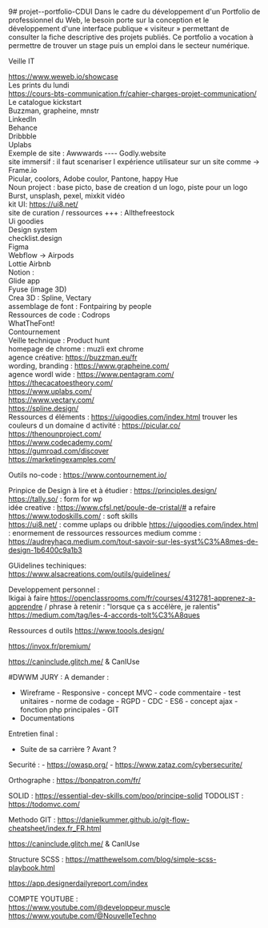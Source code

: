 9# projet--portfolio-CDUI
Dans le cadre du développement d'un Portfolio de professionnel du Web, le besoin porte sur la conception et le développement d'une interface publique « visiteur » permettant de consulter la fiche descriptive des projets publiés. Ce portfolio a vocation à permettre de trouver un stage puis un emploi dans le secteur numérique.

Veille IT 

https://www.weweb.io/showcase <br>
Les prints du lundi <br/>
https://cours-bts-communication.fr/cahier-charges-projet-communication/<br/>
Le catalogue kickstart<br/>
Buzzman, grapheine, mnstr<br/>
LinkedIn<br/>
Behance<br/>
Dribbble<br/>
Uplabs<br/>
Exemple de site : Awwwards ---- Godly.website<br/>
site immersif : il faut scenariser l expérience utilisateur sur un site comme -> Frame.io<br/>
Picular, coolors, Adobe coulor, Pantone, happy Hue<br/>
Noun project : base picto, base de creation d un logo, piste pour un logo <br/>
Burst, unsplash, pexel, mixkit vidéo<br/>
kit UI: https://ui8.net/ <br/>
site de curation / ressources +++ : Allthefreestock<br/>
Ui goodies<br/>
Design system<br/>
checklist.design<br/>
Figma<br/>
Webflow  -> Airpods<br/>
Lottie Airbnb<br/>
Notion :  <br/>
Glide app<br/>
Fyuse (image 3D)<br/>
Crea 3D : Spline, Vectary<br/>
assemblage de font : Fontpairing by people<br/>
Ressources de code : Codrops<br/>
WhatTheFont!<br/>
Contournement<br/>
Veille technique : Product hunt<br/>
homepage de chrome : muzli ext chrome <br/>
agence créative:  https://buzzman.eu/fr <br/>
wording, branding : https://www.grapheine.com/ <br/>
agence wordl wide : https://www.pentagram.com/ <br/>
https://thecacatoestheory.com/ <br/>
https://www.uplabs.com/<br/>
https://www.vectary.com/<br/>
https://spline.design/ <br/>
Ressources d éléments : https://uigoodies.com/index.html
trouver les couleurs d un domaine d activité : https://picular.co/ <br/>
https://thenounproject.com/ <br/>
https://www.codecademy.com/ <br/>
https://gumroad.com/discover <br/>
https://marketingexamples.com/ <br/>

Outils no-code : 
https://www.contournement.io/

Prinpice de Design à lire et à étudier : https://principles.design/ <br/>
https://tally.so/  : form for wp <br>
idée creative : https://www.cfsl.net/poule-de-cristal/# a refaire <br/>
https://www.todoskills.com/  : soft skills <br/>
https://ui8.net/ : comme uplaps  ou dribble
https://uigoodies.com/index.html : enormement de ressources
ressources medium comme : https://audreyhacq.medium.com/tout-savoir-sur-les-syst%C3%A8mes-de-design-1b6400c9a1b3

GUidelines techiniques: <br/>
https://www.alsacreations.com/outils/guidelines/ <br/>

Developpement personnel :  <br/> 
Ikigai à faire https://openclassrooms.com/fr/courses/4312781-apprenez-a-apprendre / phrase à retenir : "lorsque ça s accélère, je ralentis"
https://medium.com/tag/les-4-accords-tolt%C3%A8ques

Ressources d outils
https://www.toools.design/

https://invox.fr/premium/

https://caninclude.glitch.me/
& CanIUse

#DWWM JURY :
A demander : 
 - Wireframe  - Responsive - concept MVC - code commentaire - test unitaires - norme de codage - RGPD - CDC - ES6 - concept ajax - fonction php principales - GIT
 - Documentations

Entretien final : 
 - Suite de sa carrière ? Avant ? 

Securité : 
    - https://owasp.org/
    - https://www.zataz.com/cybersecurite/
    
Orthographe : https://bonpatron.com/fr/

SOLID : https://essential-dev-skills.com/poo/principe-solid
TODOLIST : https://todomvc.com/

Methodo GIT : https://danielkummer.github.io/git-flow-cheatsheet/index.fr_FR.html

https://caninclude.glitch.me/
& CanIUse

Structure SCSS : https://matthewelsom.com/blog/simple-scss-playbook.html

https://app.designerdailyreport.com/index

COMPTE YOUTUBE :  
https://www.youtube.com/@developpeur.muscle
https://www.youtube.com/@NouvelleTechno


